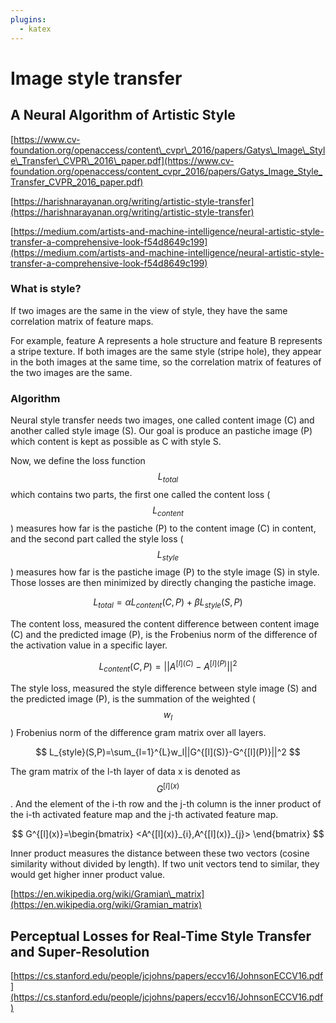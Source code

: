 ```yaml
---
plugins:
  - katex
---
```


# Image style transfer

## A Neural Algorithm of Artistic Style

[https://www.cv-foundation.org/openaccess/content\_cvpr\_2016/papers/Gatys\_Image\_Style\_Transfer\_CVPR\_2016\_paper.pdf](https://www.cv-foundation.org/openaccess/content_cvpr_2016/papers/Gatys_Image_Style_Transfer_CVPR_2016_paper.pdf)

[https://harishnarayanan.org/writing/artistic-style-transfer](https://harishnarayanan.org/writing/artistic-style-transfer)

[https://medium.com/artists-and-machine-intelligence/neural-artistic-style-transfer-a-comprehensive-look-f54d8649c199](https://medium.com/artists-and-machine-intelligence/neural-artistic-style-transfer-a-comprehensive-look-f54d8649c199)

### What is style?

If two images are the same in the view of style, they have the same correlation matrix of feature maps.

For example, feature A represents a hole structure and feature B represents a stripe texture. If both images are the same style \(stripe hole\), they appear in the both images at the same time, so the correlation matrix of features of the two images are the same.

### Algorithm

Neural style transfer needs two images, one called content image \(C\) and another called style image \(S\). Our goal is produce an pastiche image \(P\) which content is kept as possible as C with style S.

Now, we define the loss function $$L_{total}$$ which contains two parts, the first one called the content loss \($$L_{content}$$\) measures how far is the pastiche \(P\) to the content image \(C\) in content, and the second part called the style loss \($$L_{style}$$\) measures how far is the pastiche image \(P\) to the style image \(S\) in style. Those losses are then minimized by directly changing the pastiche image.


$$
L_{total}=\alpha L_{content}(C,P)+\beta L_{style}(S,P)
$$


The content loss, measured the content difference between content image \(C\) and the predicted image \(P\), is the Frobenius norm of the difference of the activation value in a specific layer.


$$
L_{content}(C,P)=||A^{[l](C)}-A^{[l](P)}||^2
$$


The style loss, measured the style difference between style image \(S\) and the predicted image \(P\), is the summation of the weighted \($$w_l$$\) Frobenius norm of the difference gram matrix over all layers.


$$
L_{style}(S,P)=\sum_{l=1}^{L}w_l||G^{[l](S)}-G^{[l](P)}||^2
$$


The gram matrix of the l-th layer of data x is denoted as $$G^{[l](x)}$$. And the element of the i-th row and the j-th column is the inner product of the i-th activated feature map and the j-th activated feature map.


$$
G^{[l](x)}=\begin{bmatrix}
<A^{[l](x)}_{i},A^{[l](x)}_{j}>
\end{bmatrix}
$$


Inner product measures the distance between these two vectors \(cosine similarity without divided by length\). If two unit vectors tend to similar, they would get higher inner product value.

[https://en.wikipedia.org/wiki/Gramian\_matrix](https://en.wikipedia.org/wiki/Gramian_matrix)

## Perceptual Losses for Real-Time Style Transfer and Super-Resolution

[https://cs.stanford.edu/people/jcjohns/papers/eccv16/JohnsonECCV16.pdf](https://cs.stanford.edu/people/jcjohns/papers/eccv16/JohnsonECCV16.pdf)

